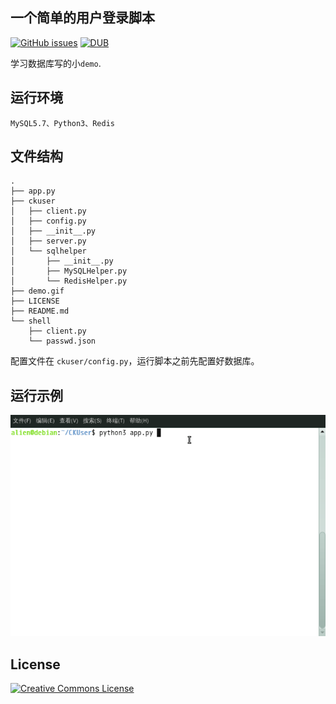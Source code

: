 ## 一个简单的用户登录脚本
[![GitHub issues](https://img.shields.io/github/issues/ds19991999/CKUser.svg)](https://github.com/ds19991999/CKUser/issues)
[![DUB](https://img.shields.io/dub/l/vibe-d.svg)](https://github.com/ds19991999/CKUser/blob/master/LICENSE)

学习数据库写的小`demo`.

## 运行环境
`MySQL5.7、Python3、Redis`

## 文件结构

```
.
├── app.py
├── ckuser
│   ├── client.py
│   ├── config.py
│   ├── __init__.py
│   ├── server.py
│   └── sqlhelper
│       ├── __init__.py
│       ├── MySQLHelper.py
│       └── RedisHelper.py
├── demo.gif
├── LICENSE
├── README.md
└── shell
    ├── client.py
    └── passwd.json
```

配置文件在 `ckuser/config.py`，运行脚本之前先配置好数据库。

## 运行示例
![](./demo.gif)

## License
<a rel="license" href="http://creativecommons.org/licenses/by-nc-sa/4.0/"><img alt="Creative Commons License" style="border-width:0" src="https://i.creativecommons.org/l/by-nc-sa/4.0/88x31.png" /></a>

